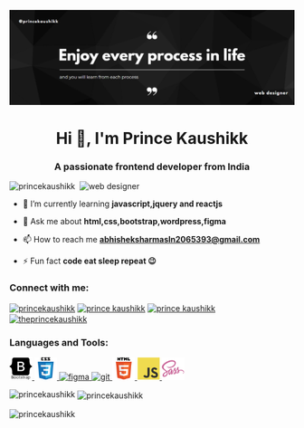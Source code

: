 ![logo](https://github.com/princekaushikk/princekaushikk/blob/main/web-designer.png)
<h1 align="center">Hi 👋, I'm Prince Kaushikk</h1>
<h3 align="center">A passionate frontend developer from India</h3>

<img align="right" alt="web designer" width="380" src="https://media2.giphy.com/media/jRf5fsn8G6YaogAWxn/giphy.gif?cid=6c09b9525iwvldpyfdzpt38z7fghh58s0nl6a5hdr2lvc25a&rid=giphy.gif&ct=s">

<p align="left"> <img src="https://komarev.com/ghpvc/?username=princekaushikk&label=Profile%20views&color=0e75b6&style=flat" alt="princekaushikk" /> </p>

- 🌱 I’m currently learning **javascript,jquery and reactjs**

- 💬 Ask me about **html,css,bootstrap,wordpress,figma**

- 📫 How to reach me **abhisheksharmasln2065393@gmail.com**

- ⚡ Fun fact **code eat sleep repeat 😉**

<h3 align="left">Connect with me:</h3>
<p align="left">
<a href="https://twitter.com/princekaushikk?t=5THLvT-CNXSlOF-oe7KhqQ&s=09" target="blank"><img align="center" src="https://raw.githubusercontent.com/rahuldkjain/github-profile-readme-generator/master/src/images/icons/Social/twitter.svg" alt="princekaushikk" height="30" width="40" /></a>
<a href="https://www.linkedin.com/in/prince-kaushikk/" target="blank"><img align="center" src="https://raw.githubusercontent.com/rahuldkjain/github-profile-readme-generator/master/src/images/icons/Social/linked-in-alt.svg" alt="prince kaushikk" height="30" width="40" /></a>
<a href="https://fb.com/prince kaushikk" target="blank"><img align="center" src="https://raw.githubusercontent.com/rahuldkjain/github-profile-readme-generator/master/src/images/icons/Social/facebook.svg" alt="prince kaushikk" height="30" width="40" /></a>
<a href="https://www.instagram.com/prince_kaushikk/?igshid=ZDdkNTZiNTM%3D" target="blank"><img align="center" src="https://raw.githubusercontent.com/rahuldkjain/github-profile-readme-generator/master/src/images/icons/Social/instagram.svg" alt="theprincekaushikk" height="30" width="40" /></a>
</p>

<h3 align="left">Languages and Tools:</h3>
<p align="left"> <a href="https://getbootstrap.com" target="_blank" rel="noreferrer"> <img src="https://raw.githubusercontent.com/devicons/devicon/master/icons/bootstrap/bootstrap-plain-wordmark.svg" alt="bootstrap" width="40" height="40"/> </a> <a href="https://www.w3schools.com/css/" target="_blank" rel="noreferrer"> <img src="https://raw.githubusercontent.com/devicons/devicon/master/icons/css3/css3-original-wordmark.svg" alt="css3" width="40" height="40"/> </a> <a href="https://www.figma.com/" target="_blank" rel="noreferrer"> <img src="https://www.vectorlogo.zone/logos/figma/figma-icon.svg" alt="figma" width="40" height="40"/> </a> <a href="https://git-scm.com/" target="_blank" rel="noreferrer"> <img src="https://www.vectorlogo.zone/logos/git-scm/git-scm-icon.svg" alt="git" width="40" height="40"/> </a> <a href="https://www.w3.org/html/" target="_blank" rel="noreferrer"> <img src="https://raw.githubusercontent.com/devicons/devicon/master/icons/html5/html5-original-wordmark.svg" alt="html5" width="40" height="40"/> </a> <a href="https://developer.mozilla.org/en-US/docs/Web/JavaScript" target="_blank" rel="noreferrer"> <img src="https://raw.githubusercontent.com/devicons/devicon/master/icons/javascript/javascript-original.svg" alt="javascript" width="40" height="40"/> </a> <a href="https://sass-lang.com" target="_blank" rel="noreferrer"> <img src="https://raw.githubusercontent.com/devicons/devicon/master/icons/sass/sass-original.svg" alt="sass" width="40" height="40"/> </a> </p>

<p><img align="left" src="https://github-readme-stats.vercel.app/api/top-langs?username=princekaushikk&show_icons=true&locale=en&layout=compact" alt="princekaushikk" /></p>

<p>&nbsp;<img align="center" src="https://github-readme-stats.vercel.app/api?username=princekaushikk&show_icons=true&locale=en" alt="princekaushikk" /></p>

<p><img align="center" src="https://github-readme-streak-stats.herokuapp.com/?user=princekaushikk&" alt="princekaushikk" /></p>
